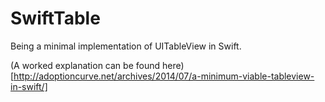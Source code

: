 SwiftTable
==========

Being a minimal implementation of UITableView in Swift.

(A worked explanation can be found here)[http://adoptioncurve.net/archives/2014/07/a-minimum-viable-tableview-in-swift/]

